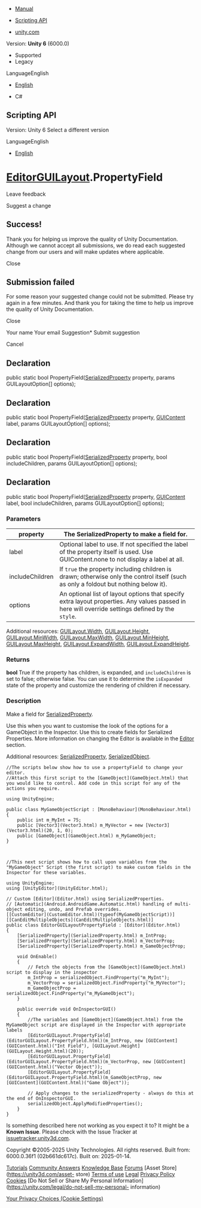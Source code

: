 [ ]()

  * [Manual](../Manual/index.html)
  * [Scripting API](../ScriptReference/index.html)

  * [unity.com](https://unity.com/)

Version: **Unity 6** (6000.0)

  * Supported
  * Legacy

LanguageEnglish

  * [English]()

  * C#

[ ](https://docs.unity3d.com)

## Scripting API

Version: Unity 6 Select a different version

LanguageEnglish

  * [English]()

#  [EditorGUILayout](EditorGUILayout.html).PropertyField

Leave feedback

Suggest a change

## Success!

Thank you for helping us improve the quality of Unity Documentation. Although
we cannot accept all submissions, we do read each suggested change from our
users and will make updates where applicable.

Close

## Submission failed

For some reason your suggested change could not be submitted. Please <a>try
again</a> in a few minutes. And thank you for taking the time to help us
improve the quality of Unity Documentation.

Close

Your name Your email Suggestion* Submit suggestion

Cancel

[ ]()

## Declaration

public static bool PropertyField([SerializedProperty](SerializedProperty.html)
property, params GUILayoutOption[] options);

## Declaration

public static bool PropertyField([SerializedProperty](SerializedProperty.html)
property, [GUIContent](GUIContent.html) label, params GUILayoutOption[]
options);

## Declaration

public static bool PropertyField([SerializedProperty](SerializedProperty.html)
property, bool includeChildren, params GUILayoutOption[] options);

## Declaration

public static bool PropertyField([SerializedProperty](SerializedProperty.html)
property, [GUIContent](GUIContent.html) label, bool includeChildren, params
GUILayoutOption[] options);

### Parameters

property | The SerializedProperty to make a field for.  
---|---  
label | Optional label to use. If not specified the label of the property itself is used. Use GUIContent.none to not display a label at all.  
includeChildren | If `true` the property including children is drawn; otherwise only the control itself (such as only a foldout but nothing below it).  
options | An optional list of layout options that specify extra layout properties. Any values passed in here will override settings defined by the `style`.  
Additional resources: [GUILayout.Width](GUILayout.Width.html),
[GUILayout.Height](GUILayout.Height.html),
[GUILayout.MinWidth](GUILayout.MinWidth.html),
[GUILayout.MaxWidth](GUILayout.MaxWidth.html),
[GUILayout.MinHeight](GUILayout.MinHeight.html),
[GUILayout.MaxHeight](GUILayout.MaxHeight.html),
[GUILayout.ExpandWidth](GUILayout.ExpandWidth.html),
[GUILayout.ExpandHeight](GUILayout.ExpandHeight.html).  
  
### Returns

**bool** True if the property has children, is expanded, and `includeChildren`
is set to false; otherwise false. You can use it to determine the `isExpanded`
state of the property and customize the rendering of children if necessary.

### Description

Make a field for [SerializedProperty](SerializedProperty.html).

Use this when you want to customise the look of the options for a GameObject
in the Inspector. Use this to create fields for Serialized Properties. More
information on changing the Editor is available in the [Editor](Editor.html)
section.  
  
Additional resources: [SerializedProperty](SerializedProperty.html),
[SerializedObject](SerializedObject.html).

    
    
    //The scripts below show how to use a propertyField to change your editor.
    //Attach this first script to the [GameObject](GameObject.html) that you would like to control. Add code in this script for any of the actions you require.  
      
    using UnityEngine;  
      
    public class MyGameObjectScript : [MonoBehaviour](MonoBehaviour.html)
    {
        public int m_MyInt = 75;
        public [Vector3](Vector3.html) m_MyVector = new [Vector3](Vector3.html)(20, 1, 0);
        public [GameObject](GameObject.html) m_MyGameObject;
    }
    
    
    
    //This next script shows how to call upon variables from the "MyGameObject" Script (the first script) to make custom fields in the Inspector for these variables.  
      
    using UnityEngine;
    using [UnityEditor](UnityEditor.html);  
      
    // Custom [Editor](Editor.html) using SerializedProperties.
    // [Automatic](Android.AndroidGame.Automatic.html) handling of multi-object editing, undo, and Prefab overrides.
    [[CustomEditor](CustomEditor.html)(typeof(MyGameObjectScript))]
    [[CanEditMultipleObjects](CanEditMultipleObjects.html)]
    public class EditorGUILayoutPropertyField : [Editor](Editor.html)
    {
        [SerializedProperty](SerializedProperty.html) m_IntProp;
        [SerializedProperty](SerializedProperty.html) m_VectorProp;
        [SerializedProperty](SerializedProperty.html) m_GameObjectProp;  
      
        void OnEnable()
        {
            // Fetch the objects from the [GameObject](GameObject.html) script to display in the inspector
            m_IntProp = serializedObject.FindProperty("m_MyInt");
            m_VectorProp = serializedObject.FindProperty("m_MyVector");
            m_GameObjectProp = serializedObject.FindProperty("m_MyGameObject");
        }  
      
        public override void OnInspectorGUI()
        {
            //The variables and [GameObject](GameObject.html) from the MyGameObject script are displayed in the Inspector with appropriate labels
            [EditorGUILayout.PropertyField](EditorGUILayout.PropertyField.html)(m_IntProp, new [GUIContent](GUIContent.html)("Int Field"), [GUILayout.Height](GUILayout.Height.html)(20));
            [EditorGUILayout.PropertyField](EditorGUILayout.PropertyField.html)(m_VectorProp, new [GUIContent](GUIContent.html)("Vector Object"));
            [EditorGUILayout.PropertyField](EditorGUILayout.PropertyField.html)(m_GameObjectProp, new [GUIContent](GUIContent.html)("Game Object"));  
      
            // Apply changes to the serializedProperty - always do this at the end of OnInspectorGUI.
            serializedObject.ApplyModifiedProperties();
        }
    }
    

Is something described here not working as you expect it to? It might be a
**Known Issue**. Please check with the Issue Tracker at
[issuetracker.unity3d.com](https://issuetracker.unity3d.com).

Copyright ©2005-2025 Unity Technologies. All rights reserved. Built from:
6000.0.36f1 (02b661dc617c). Built on: 2025-01-14.

[Tutorials](https://unity3d.com/learn) [Community
Answers](https://answers.unity3d.com) [Knowledge
Base](https://support.unity3d.com/hc/en-us)
[Forums](https://forum.unity3d.com) [Asset Store](https://unity3d.com/asset-
store) [Terms of use](https://docs.unity3d.com/Manual/TermsOfUse.html)
[Legal](https://unity.com/legal) [Privacy
Policy](https://unity.com/legal/privacy-policy)
[Cookies](https://unity.com/legal/cookie-policy) [Do Not Sell or Share My
Personal Information](https://unity.com/legal/do-not-sell-my-personal-
information)

[Your Privacy Choices (Cookie Settings)](javascript:void\(0\);)

